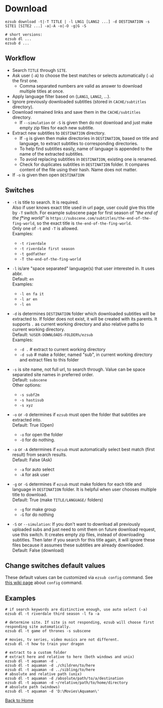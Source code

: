 # Download

```shell
ezsub download -t|-T TITLE | -l LNG1 [LANG2 ...] -d DESTINATION -s SITE1 [SITE2 ...] -a|-A -o|-O -g|G -S

# short versions:
ezsub dl ...
ezsub d ...
```

## Workflow

- Search `TITLE` through `SITE`.
- Ask user (`-A`) to choose the best matches or selects automatically (`-a`) the first one.
  - Comma separated numbers are valid as answer to download multiple titles at once.
- Apply language filter based on (`LANG1`, `LANG2`, ...).
- Ignore previously downloaded subtitles (stored in `CACHE/subtitles` directory).
- Download remained links and save them in the `CACHE/subtitles` directory.
  - If `--simulation` or `-S` is given then do not download and just make empty zip files for each new subtitle.
- Extract new subtitles to `DESTINATION` directory.
  - If `-g` is given then make directories in `DESTINATION`, based on title and language, to extract subtitles to corresponding directories.
  - To help find subtitles easily, name of language is appended to the name of the extracted subtitles.
  - To avoid replacing subtitles in `DESTINATION`, existing one is renamed.
  - Check for duplicates subtitles in `DESTINATION` folder. It compares content of the file using their hash. Name does not matter.
- If `-o` is given then open `DESTINATION`

## Switches

- `-t` is title to search. It is required.  
Also if user knows exact title used in url page, user could give this title by `-T` switch. For example subscene page for first season of *"the end of the f***ing world"* is `https://subscene.com/subtitles/the-end-of-the-fing-world`, so the exact title is `the-end-of-the-fing-world`.  
Only one of `-t` and `-T` is allowed.  
Examples:
  - `-t riverdale`
  - `-t riverdale first season`
  - `-t godfather`
  - `-T the-end-of-the-fing-world`

- `-l` is/are "space separated" language(s) that user interested in. It uses abbr.  
Default: `en`  
Examples:
  - `-l en fa it`
  - `-l ar en`
  - `-l en`

- `-d` is determines `DESTINATION` folder which downloaded subtitles will be extracted to. If folder does not exist, it will be created with its parents. It supports `.` as current working directory and also relative paths to current working directory.  
Default: `%USER-DOWNLOADS-FOLDER%/ezsub`  
Examples:
  - `-d .` # extract to current working directory
  - `-d sub` # make a folder, named "sub", in current working directory and extract files to this folder

- `-s` is site name, not full url, to search through. Value can be space separated site names in preferred order.  
Default: `subscene`  
Other options:
  - `-s subf2m`
  - `-s hastisub`
  - `-s xyz`

- `-o` or `-O` determines if `ezsub` must open the folder that subtitles are extracted into.  
Default: True (Open)
  - `-o` for open the folder
  - `-O` for do nothing.

- `-a` or `-A` determines if `ezsub` must automatically select best match (first result) from search results.  
Default: False (Ask)
  - `-a` for auto select
  - `-A` for ask user

- `-g` or `-G` determines if `ezsub` must make folders for each title and language in `DESTINATION` folder. It is helpful when user chooses multiple title to download.  
Default: True (make `TITLE/LANGUAGE/` folders)
  - `-g` for make group
  - `-G` for do nothing

- `-S` or `--simulation`: If you don't want to download all previously uploaded subs and just need to omit them on future download request, use this switch. It creates empty zip files, instead of downloading subtitles. Then later if you search for this title again, it will ignore these files because it assumes these subtitles are already downloaded.  
Default: False (download)

## Change switches default values

These default values can be customized via `ezsub config` command. See [this wiki page](./Config.md) about `config` command.

## Examples

```shell
# if search keywords are distinctive enough, use auto select (-a)
ezsub dl -t riverdale third season -l fa -a

# determine site. If site is not responding, ezsub will choose first responding site automatically.
ezsub dl -t game of thrones -s subscene

# movies, tv series, video musics are not different.
ezsub dl -t how to train your dragon

# extract to a custom folder
# extract here and relative to here (both windows and unix)
ezsub dl -t aquaman -d .
ezsub dl -t aquaman -d ./children/to/here
ezsub dl -t aquaman -d ../sibling/to/here
# absolute and relative path (unix)
ezsub dl -t aquaman -d /absolute/path/to/a/destination
ezsub dl -t aquaman -d ~/relative/path/to/home/directory
# absolute path (windows)
ezsub dl -t aquaman -d 'D:\Movies\Aquaman\'
```

[Back to Home](./ReadMe.md)
